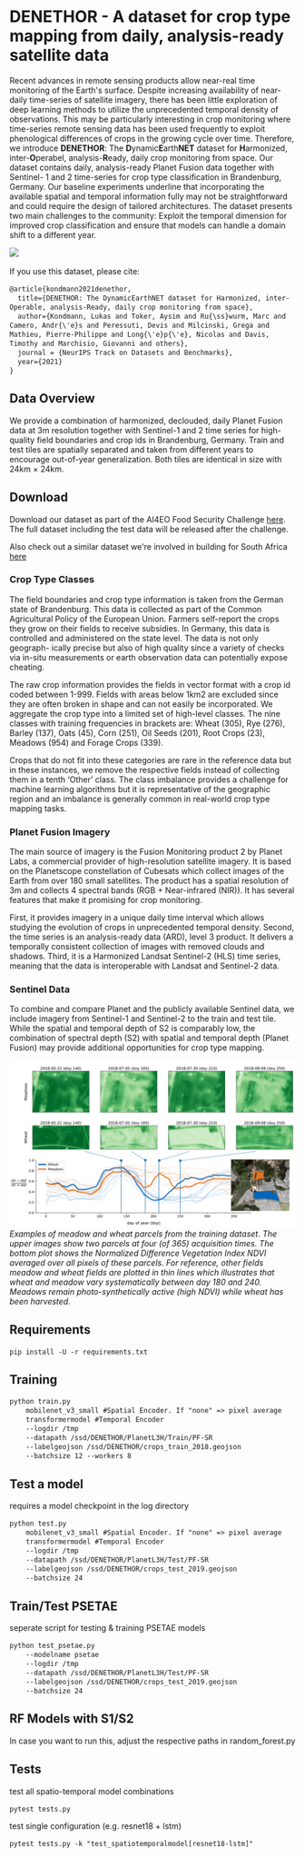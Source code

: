# DENETHOR - A dataset for crop type mapping from daily, analysis-ready satellite data


Recent advances in remote sensing products allow near-real time monitoring of the
Earth's surface. Despite increasing availability of near-daily time-series of satellite
imagery, there has been little exploration of deep learning methods to utilize
the unprecedented temporal density of observations. This may be particularly
interesting in crop monitoring where time-series remote sensing data has been used
frequently to exploit phenological differences of crops in the growing cycle over
time. Therefore, we introduce **DENETHOR**: The **D**ynamic**E**arth**NET** dataset for
**H**armonized, inter-**O**perabel, analysis-**R**eady, daily crop monitoring from space.
Our dataset contains daily, analysis-ready Planet Fusion data together with Sentinel-
1 and 2 time-series for crop type classification in Brandenburg, Germany. Our
baseline experiments underline that incorporating the available spatial and temporal
information fully may not be straightforward and could require the design of
tailored architectures. The dataset presents two main challenges to the community:
Exploit the temporal dimension for improved crop classification and ensure that
models can handle a domain shift to a different year.

![](sample.gif)

If you use this dataset, please cite:

```
@article{kondmann2021denethor,
  title={DENETHOR: The DynamicEarthNET dataset for Harmonized, inter-Operable, analysis-Ready, daily crop monitoring from space},
  author={Kondmann, Lukas and Toker, Aysim and Ru{\ss}wurm, Marc and Camero, Andr{\'e}s and Peressuti, Devis and Milcinski, Grega and Mathieu, Pierre-Philippe and Long{\'e}p{\'e}, Nicolas and Davis, Timothy and Marchisio, Giovanni and others},
  journal = {NeurIPS Track on Datasets and Benchmarks},
  year={2021}
}
```


## Data Overview

We provide a combination of harmonized, declouded, daily Planet Fusion data at 3m resolution 
together with Sentinel-1 and 2 time series for high-quality field boundaries and crop ids in 
Brandenburg, Germany. Train and test tiles are spatially separated and taken from different 
years to encourage out-of-year generalization. Both tiles are identical in size with 24km × 24km.

## Download


Download our dataset as part of the AI4EO Food Security Challenge [here](https://platform.ai4eo.eu/ai4food-security-germany/data).
The full dataset including the test data will be released after the challenge.

Also check out a similar dataset we're involved in building for South Africa [here](https://platform.ai4eo.eu/ai4food-security-south-africa/data)


### Crop Type Classes

The field boundaries and crop type information is taken from the
German state of Brandenburg. This data is collected as part of the Common Agricultural Policy of
the European Union. Farmers self-report the crops they grow on their fields to receive subsidies. In
Germany, this data is controlled and administered on the state level. The data is not only geograph-
ically precise but also of high quality since a variety of checks via in-situ measurements or earth
observation data can potentially expose cheating.

The raw crop information provides the fields in vector format with a crop id coded between 1-999.
Fields with areas below 1km2 are excluded since they are often broken in shape and can not easily be
incorporated. We aggregate the crop type into a limited set of high-level classes. 
The nine classes with training frequencies in brackets are: Wheat
(305), Rye (276), Barley (137), Oats (45), Corn (251), Oil Seeds (201), Root Crops (23), Meadows
(954) and Forage Crops (339).

Crops that do not fit into these categories are rare in the reference data but in these instances, we
remove the respective fields instead of collecting them in a tenth ‘Other’ class. The class imbalance
provides a challenge for machine learning algorithms but it is representative of the geographic region
and an imbalance is generally common in real-world crop type mapping tasks.

### Planet Fusion Imagery

The main source of imagery is the Fusion Monitoring product 2 by Planet
Labs, a commercial provider of high-resolution satellite imagery. It is based on the Planetscope
constellation of Cubesats which collect images of the Earth from over 180 small satellites. The
product has a spatial resolution of 3m and collects 4 spectral bands (RGB + Near-infrared (NIR)). It
has several features that make it promising for crop monitoring.

First, it provides imagery in a unique daily time interval which allows studying the evolution of
crops in unprecedented temporal density. Second, the time series is an analysis-ready data (ARD), 
level 3 product. It delivers a temporally consistent collection of images with removed clouds and 
shadows. Third, it is a Harmonized Landsat Sentinel-2 (HLS) time series, meaning that the data is 
interoperable with Landsat and Sentinel-2 data.

### Sentinel Data

To combine and compare Planet and the publicly available Sentinel data, we include
imagery from Sentinel-1 and Sentinel-2 to the train and test tile. While the spatial and temporal
depth of S2 is comparably low, the combination of spectral depth (S2) with spatial and temporal
depth (Planet Fusion) may provide additional opportunities for crop type mapping.

![Example](example.png)
*Examples of meadow and wheat parcels from the training dataset. The upper images show
two parcels at four (of 365) acquisition times. The bottom plot shows the Normalized Difference
Vegetation Index NDVI averaged over all pixels of these parcels. For reference, other fields
meadow and wheat fields are plotted in thin lines which illustrates that wheat and meadow vary
systematically between day 180 and 240. Meadows remain photo-synthetically active (high NDVI)
while wheat has been harvested.*


## Requirements 

```
pip install -U -r requirements.txt
```

## Training

```
python train.py 
    mobilenet_v3_small #Spatial Encoder. If "none" => pixel average
    transformermodel #Temporal Encoder
    --logdir /tmp 
    --datapath /ssd/DENETHOR/PlanetL3H/Train/PF-SR 
    --labelgeojson /ssd/DENETHOR/crops_train_2018.geojson
    --batchsize 12 --workers 8
```

## Test a model 
requires a model checkpoint in the log directory
```
python test.py 
    mobilenet_v3_small #Spatial Encoder. If "none" => pixel average
    transformermodel #Temporal Encoder
    --logdir /tmp 
    --datapath /ssd/DENETHOR/PlanetL3H/Test/PF-SR 
    --labelgeojson /ssd/DENETHOR/crops_test_2019.geojson
    --batchsize 24
```


## Train/Test PSETAE
seperate script for testing & training PSETAE models
```
python test_psetae.py 
    --modelname psetae 
    --logdir /tmp 
    --datapath /ssd/DENETHOR/PlanetL3H/Test/PF-SR 
    --labelgeojson /ssd/DENETHOR/crops_test_2019.geojson
    --batchsize 24
```
## RF Models with S1/S2

In case you want to run this, adjust the respective paths in random_forest.py

## Tests

test all spatio-temporal model combinations
```angular2html
pytest tests.py
```

test single configuration (e.g. resnet18 + lstm)
```
pytest tests.py -k "test_spatiotemporalmodel[resnet18-lstm]"
```
